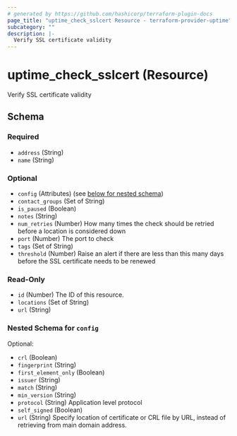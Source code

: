```yaml
---
# generated by https://github.com/hashicorp/terraform-plugin-docs
page_title: "uptime_check_sslcert Resource - terraform-provider-uptime"
subcategory: ""
description: |-
  Verify SSL certificate validity
---
```


# uptime_check_sslcert (Resource)

Verify SSL certificate validity



<!-- schema generated by tfplugindocs -->
## Schema

### Required

- `address` (String)
- `name` (String)

### Optional

- `config` (Attributes) (see [below for nested schema](#nestedatt--config))
- `contact_groups` (Set of String)
- `is_paused` (Boolean)
- `notes` (String)
- `num_retries` (Number) How many times the check should be retried before a location is considered down
- `port` (Number) The port to check
- `tags` (Set of String)
- `threshold` (Number) Raise an alert if there are less than this many days before the SSL certificate needs to be renewed

### Read-Only

- `id` (Number) The ID of this resource.
- `locations` (Set of String)
- `url` (String)

<a id="nestedatt--config"></a>
### Nested Schema for `config`

Optional:

- `crl` (Boolean)
- `fingerprint` (String)
- `first_element_only` (Boolean)
- `issuer` (String)
- `match` (String)
- `min_version` (String)
- `protocol` (String) Application level protocol
- `self_signed` (Boolean)
- `url` (String) Specify location of certificate or CRL file by URL, instead of retrieving from main domain address.



